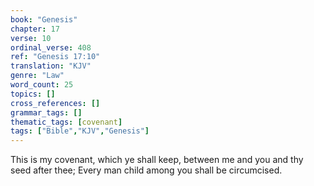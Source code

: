 ```yaml
---
book: "Genesis"
chapter: 17
verse: 10
ordinal_verse: 408
ref: "Genesis 17:10"
translation: "KJV"
genre: "Law"
word_count: 25
topics: []
cross_references: []
grammar_tags: []
thematic_tags: [covenant]
tags: ["Bible","KJV","Genesis"]
---
```

This is my covenant, which ye shall keep, between me and you and thy seed after thee; Every man child among you shall be circumcised.
